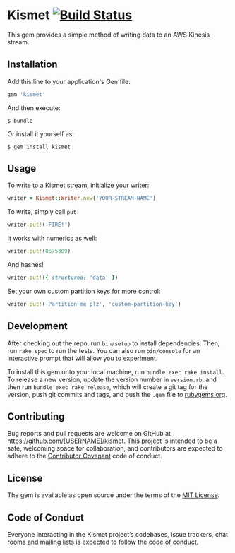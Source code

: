 # Kismet [![Build Status](https://travis-ci.org/hired/kismet.svg?branch=master)](https://travis-ci.org/hired/kismet)

This gem provides a simple method of writing data to an AWS Kinesis stream.

## Installation

Add this line to your application's Gemfile:

```ruby
gem 'kismet'
```

And then execute:

    $ bundle

Or install it yourself as:

    $ gem install kismet

## Usage

To write to a Kismet stream, initialize your writer:
```ruby
writer = Kismet::Writer.new('YOUR-STREAM-NAME')
```
To write, simply call `put!`
```ruby
writer.put!('FIRE!')
```
It works with numerics as well:
```ruby
writer.put!(8675309)
```
And hashes!
```ruby
writer.put!({ structured: 'data' })
```
Set your own custom partition keys for more control:
```ruby
writer.put!('Partition me plz', 'custom-partition-key')
```

## Development

After checking out the repo, run `bin/setup` to install dependencies. Then, run `rake spec` to run the tests. You can also run `bin/console` for an interactive prompt that will allow you to experiment.

To install this gem onto your local machine, run `bundle exec rake install`. To release a new version, update the version number in `version.rb`, and then run `bundle exec rake release`, which will create a git tag for the version, push git commits and tags, and push the `.gem` file to [rubygems.org](https://rubygems.org).

## Contributing

Bug reports and pull requests are welcome on GitHub at https://github.com/[USERNAME]/kismet. This project is intended to be a safe, welcoming space for collaboration, and contributors are expected to adhere to the [Contributor Covenant](http://contributor-covenant.org) code of conduct.

## License

The gem is available as open source under the terms of the [MIT License](https://opensource.org/licenses/MIT).

## Code of Conduct

Everyone interacting in the Kismet project’s codebases, issue trackers, chat rooms and mailing lists is expected to follow the [code of conduct](https://github.com/[USERNAME]/kismet/blob/master/CODE_OF_CONDUCT.md).
